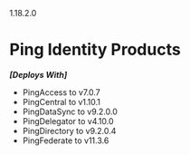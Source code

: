 1.18.2.0

# Ping Identity Products

**_[Deploys With]_**

- PingAccess to v7.0.7
- PingCentral to v1.10.1
- PingDataSync to v9.2.0.0
- PingDelegator to v4.10.0
- PingDirectory to v9.2.0.4
- PingFederate to v11.3.6
